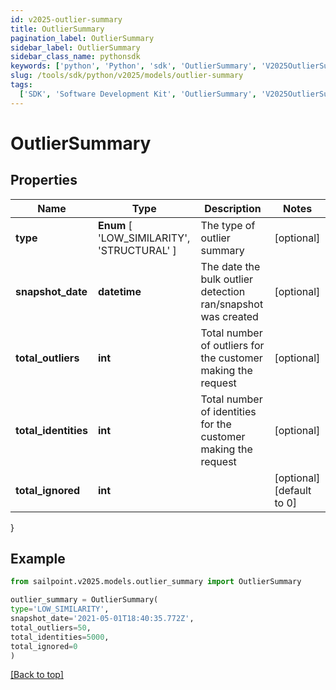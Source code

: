 ```yaml
---
id: v2025-outlier-summary
title: OutlierSummary
pagination_label: OutlierSummary
sidebar_label: OutlierSummary
sidebar_class_name: pythonsdk
keywords: ['python', 'Python', 'sdk', 'OutlierSummary', 'V2025OutlierSummary']
slug: /tools/sdk/python/v2025/models/outlier-summary
tags:
  ['SDK', 'Software Development Kit', 'OutlierSummary', 'V2025OutlierSummary']
---
```


# OutlierSummary

## Properties

| Name | Type | Description | Notes |
| --- | --- | --- | --- |
| **type** | **Enum** [ 'LOW_SIMILARITY', 'STRUCTURAL' ] | The type of outlier summary | [optional] |
| **snapshot_date** | **datetime** | The date the bulk outlier detection ran/snapshot was created | [optional] |
| **total_outliers** | **int** | Total number of outliers for the customer making the request | [optional] |
| **total_identities** | **int** | Total number of identities for the customer making the request | [optional] |
| **total_ignored** | **int** |  | [optional] [default to 0] |

}

## Example

```python
from sailpoint.v2025.models.outlier_summary import OutlierSummary

outlier_summary = OutlierSummary(
type='LOW_SIMILARITY',
snapshot_date='2021-05-01T18:40:35.772Z',
total_outliers=50,
total_identities=5000,
total_ignored=0
)

```

[[Back to top]](#)
